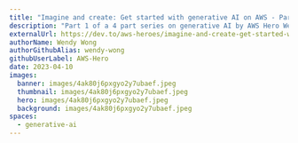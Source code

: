 ```yaml
---
title: "Imagine and create: Get started with generative AI on AWS - Part 1"
description: "Part 1 of a 4 part series on generative AI by AWS Hero Wendy Wong."
externalUrl: https://dev.to/aws-heroes/imagine-and-create-get-started-with-generative-ai-on-aws-part-1-40ba
authorName: Wendy Wong
authorGithubAlias: wendy-wong
githubUserLabel: AWS-Hero
date: 2023-04-10
images:
  banner: images/4ak80j6pxgyo2y7ubaef.jpeg
  thumbnail: images/4ak80j6pxgyo2y7ubaef.jpeg
  hero: images/4ak80j6pxgyo2y7ubaef.jpeg
  background: images/4ak80j6pxgyo2y7ubaef.jpeg
spaces:
  - generative-ai
---
```

